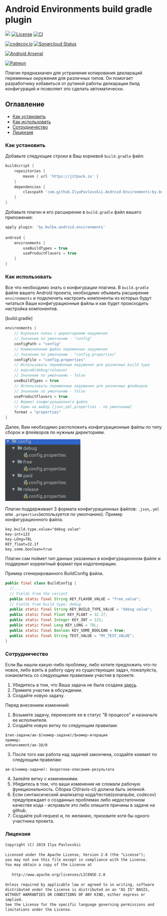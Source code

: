 # Android Environments build gradle plugin
[![](https://jitpack.io/v/IlyaPavlovskii/Android-Environments.svg)](https://jitpack.io/#IlyaPavlovskii/Android-Environments)
[![License](https://img.shields.io/badge/License-Apache%202.0-blue.svg)](https://opensource.org/licenses/Apache-2.0)
[![CI](https://travis-ci.com/IlyaPavlovskii/Android-Environments.svg?branch=master)](https://travis-ci.com/IlyaPavlovskii/Android-Environments.svg?branch=master)

[![codecov.io](https://codecov.io/github/IlyaPavlovskii/Android-Environments/coverage.svg?branch=master)](https://codecov.io/github/IlyaPavlovskii/Android-Environments?branch=master)
[![Sonarcloud Status](https://sonarcloud.io/api/project_badges/measure?project=IlyaPavlovskii_Android-Environments&metric=alert_status)](https://sonarcloud.io/dashboard?id=IlyaPavlovskii_Android-Environments)

[![Android Arsenal]( https://img.shields.io/badge/Android%20Arsenal-Android%20Environments%20plugin-green.svg?style=flat )]( https://android-arsenal.com/details/1/7733 )

[![Patreon](https://img.shields.io/endpoint.svg?url=https%3A%2F%2Fshieldsio-patreon.herokuapp.com%2Fipavlovskii&style=for-the-badge)](https://patreon.com/ipavlovskii)

Плагин предназначен для устранения копирования деклараций переменных 
окружения для различных типов. Он помогает разработчику избавиться от
рутиной работы делкарации билд конфигураций и позволяет это сделать 
автоматически.

## Оглавление
- [Как установить](#Как-установить)
- [Как использовать](#Как-использовать)
- [Сотрудничество](#Сотрудничество)
- [Лицензия](#Лицензия)

### Как установить
Добавьте следующие строки в Ваш корневой `build.gradle` файл:
```groovy
buildscript {
    repositories {
        maven { url 'https://jitpack.io' }
    }
    dependencies {
        classpath 'com.github.IlyaPavlovskii.Android-Environments:by.bulba.android.environments.gradle.plugin:0.9.0'
    }
}
```

Добавьте плагин и его расширение в `build.gradle` файл вашего приложения:
```groovy
apply plugin: 'by.bulba.android.environments'

android {
    environments {
        useBuildTypes = true
        useProductFlavors = true
    }
}
```
 
### Как использовать

Все что необходимо знать о конфигурации плагина. В `build.gradle` файле
вашего Android проекта, необходимо объявить расширение `environments` и 
подключить настроить компоненты из которых будут читаться Ваши 
конфигурационные файлы и как будет происходить настройка компонентов.

[build.gradle]
```groovy
environments { 
    // Корневая папка с директориями окружения
    // Значение по умолчанию - "config" 
    configPath = "config"  
    // Наименование файла переменных окружения
    // Значение по умолчанию - "config.properties"
    configFile = "config.properties"
    // Использовать переменные окружения для различных build type 
    // версий(debug/release)
    // Значение по умолчанию - false
    useBuildTypes = true 
    // Использовать переменные окружения для различных флейворов
    // Значение по умолчанию - false
    useProductFlavors = true
    // Формат конфигурационного файла
    // Один на выбор [json,yml,properties - по умолчанию]
    format = "properties"
}
``` 

Далее, Вам необходимо расположить конфигурационные файлы по типу сборок 
и флейворов по нужным директориям.

![Папка с конфигурациями!](img/config.png "Папка с конфигурациями")

Плагин поддерживает 3 формата конфигурационных файлов:
 `.json`,`.yml` или `.properties`(используется по умолчанию). 
Пример конфигурационного файла.
```properties
key.build.type.value="debug value"
key-int=123
key-LOng=78L
KEY_float=32.1f
key.some.boolean=true
```
Плагин сам поймет тип данных указанных в конфигурационном файле и 
поддержит корректный формат при кодогенерации.

Пример сгенерированного BuildConfig файла.
```java
public final class BuildConfig {
  //...
  // Fields from the variant
  public static final String KEY_FLAVOR_VALUE = "free_value";
  // Fields from build type: debug
  public static final String KEY_BUILD_TYPE_VALUE = "debug value";
  public static final Float KEY_FLOAT = 32.1f;
  public static final Integer KEY_INT = 123;
  public static final Long KEY_LONG = 78L;
  public static final Boolean KEY_SOME_BOOLEAN = true;
  public static final String TEST_VALUE = "MY_TEST_VALUE";
}
```

### Сотрудничество

Если Вы нашли какую-либо проблему, либо хотите предложить что-то новое,
либо взять в работу одну из существующих задач, пожалуйста, ознакомтесь 
со следующими правилами участия в проекте.

1. Убедитесь в том, что Ваша задача не была создана [здесь](https://github.com/IlyaPavlovskii/Android-Environments/issues).
2. Примите участие в обсуждении.
3. Создайте новую задачу.

Перед внесением изменений:
1. Возьмите задачу, перенесите ее в статус "В процессе" и назначьте ее исполнителя.
2. Создайте новую ветку по следующим правилам:
```
$тип-задачи/ae-$(номер-задачи)/$номер-итерации
пример:
enhancement/ae-10/0
```
3. После того как работа над задачей закончена, создайте коммит по следующим правилам:
```
ae-$(номер-задачи): $короткое-описание-результата
```
4. Залейте ветку с изменениями.
5. Убедитесь в том, что ваши изменения не сломали рабочую функциональность. 
Сборка CI(travis-ci) должна быть зеленой. 
6. Если синтаксический анализатор кода/тестов(sonarqube, codecov) предупреждает о
созданных проблемах либо недостаточном качестве кода - исправьте это либо опишите 
причины в задаче на github.
7. Создайте pull-request и, по желанию, призовите хотя бы одного участника проекта.

### Лицензия

    Copyright (C) 2019 Ilya Pavlovskii

    Licensed under the Apache License, Version 2.0 (the "License");
    you may not use this file except in compliance with the License.
    You may obtain a copy of the License at

       http://www.apache.org/licenses/LICENSE-2.0

    Unless required by applicable law or agreed to in writing, software
    distributed under the License is distributed on an "AS IS" BASIS,
    WITHOUT WARRANTIES OR CONDITIONS OF ANY KIND, either express or implied.
    See the License for the specific language governing permissions and
    limitations under the License.

